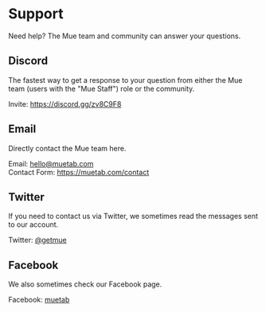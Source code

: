 # Support

Need help? The Mue team and community can answer your questions.

## Discord
The fastest way to get a response to your question from either the Mue team (users with the "Mue Staff") role or the community.

Invite: https://discord.gg/zv8C9F8

## Email
Directly contact the Mue team here.

Email: hello@muetab.com<br/>
Contact Form: https://muetab.com/contact

## Twitter
If you need to contact us via Twitter, we sometimes read the messages sent to our account.

Twitter: [@getmue](https://twitter.com/getmue)

## Facebook
We also sometimes check our Facebook page.

Facebook: [muetab](https://www.facebook.com/muetab)
